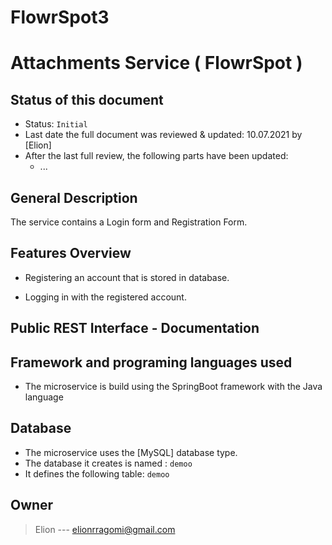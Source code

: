 # FlowrSpot3
# Attachments Service ( FlowrSpot )

## Status of this document

* Status: `Initial`													
* Last date the full document was reviewed & updated: 10.07.2021 by [Elion]
* After the last full review, the following parts have been updated:
  * ...

## General Description

The service contains a Login form and Registration Form.

## Features Overview

*  Registering an account that is stored in database.

* Logging in with the registered account.

## Public REST Interface - Documentation


## Framework and programing languages used

* The microservice is build using the SpringBoot framework with the Java language

## Database

* The microservice uses the [MySQL] database type.
* The database it creates is named : `demoo`
* It defines the following table: `demoo`

## Owner

> Elion --- elionrragomi@gmail.com
